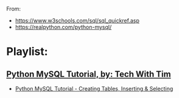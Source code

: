 From:
- https://www.w3schools.com/sql/sql_quickref.asp
- https://realpython.com/python-mysql/

# Playlist:
## [Python MySQL Tutorial, by: Tech With Tim](https://www.youtube.com/playlist?list=PLzMcBGfZo4-l5kVSNVKGO60V6RkXAVtp-)
- [Python MySQL Tutorial - Creating Tables, Inserting & Selecting](https://youtu.be/91iNR0eG8kE)

